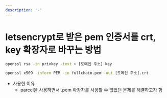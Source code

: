 ```yaml
---
description: '-'
---
```


# letsencrypt로 받은 pem 인증서를 crt, key 확장자로 바꾸는 방법

```bash
openssl rsa -in privkey -text > [도메인 주소].key

openssl x509 -inform PEM -in fullchain.pem -out [도메인 주소].crt

```

* 사용한 이유
  * parcel을 사용하면서 .pem 확장자를 사용할 수 없었던 문제를 해결하고자 함
